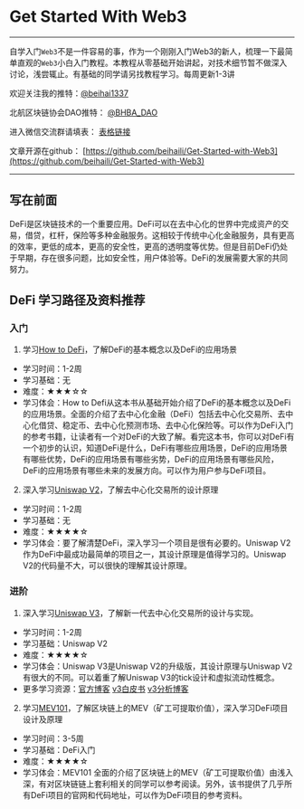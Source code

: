 # Get Started With Web3
---
自学入门`Web3`不是一件容易的事，作为一个刚刚入门Web3的新人，梳理一下最简单直观的`Web3`小白入门教程。本教程从零基础开始讲起，对技术细节暂不做深入讨论，浅尝辄止。有基础的同学请另找教程学习。每周更新1-3讲

欢迎关注我的推特：[@beihai1337](https://twitter.com/beihai1337)

北航区块链协会DAO推特： [@BHBA_DAO](https://twitter.com/BHBA_DAO)

进入微信交流群请填表： [表格链接](https://forms.gle/QMBwL6LwZyQew1tX8)

文章开源在github： [https://github.com/beihaili/Get-Started-with-Web3](https://github.com/beihaili/Get-Started-with-Web3)

----

## 写在前面

DeFi是区块链技术的一个重要应用。DeFi可以在去中心化的世界中完成资产的交易，借贷，杠杆，保险等多种金融服务。这相较于传统中心化金融服务，具有更高的效率，更低的成本，更高的安全性，更高的透明度等优势。但是目前DeFi仍处于早期，存在很多问题，比如安全性，用户体验等。DeFi的发展需要大家的共同努力。
## DeFi 学习路径及资料推荐

### 入门

1. 学习[How to DeFi](./How_to_DeFi_Chinese.pdf)，了解DeFi的基本概念以及DeFi的应用场景
+ 学习时间：1-2周
+ 学习基础：无
+ 难度：★★★☆☆
+ 学习体会：How to Defi从这本书从基础开始介绍了DeFi的基本概念以及DeFi的应用场景。全面的介绍了去中心化金融（DeFi）包括去中心化交易所、去中心化借贷、稳定币、去中心化预测市场、去中心化保险等。可以作为DeFi入门的参考书籍，让读者有一个对DeFi的大致了解。看完这本书，你可以对DeFi有一个初步的认识，知道DeFi是什么，DeFi有哪些应用场景，DeFi的应用场景有哪些优势，DeFi的应用场景有哪些劣势，DeFi的应用场景有哪些风险，DeFi的应用场景有哪些未来的发展方向。可以作为用户参与DeFi项目。

2. 深入学习[Uniswap V2](https://github.com/Uniswap/v2-core)，了解去中心化交易所的设计原理
+ 学习时间：1-2周
+ 学习基础：无
+ 难度：★★★★☆
+ 学习体会：要了解清楚DeFi，深入学习一个项目是很有必要的。Uniswap V2作为DeFi中最成功最简单的项目之一，其设计原理是值得学习的。Uniswap V2的代码量不大，可以很快的理解其设计原理。

### 进阶

1. 深入学习[Uniswap V3](https://github.com/Uniswap/v3-core)，了解新一代去中心化交易所的设计与实现。
+ 学习时间：1-2周
+ 学习基础：Uniswap V2
+ 难度：★★★★☆
+ 学习体会：Uniswap V3是Uniswap V2的升级版，其设计原理与Uniswap V2有很大的不同。可以着重了解Uniswap V3的tick设计和虚拟流动性概念。
+ 更多学习资源：[官方博客](https://uniswap.org/blog/uniswap-v3/) [v3白皮书](https://uniswap.org/whitepaper-v3.pdf) [v3分析博客](https://www.jianshu.com/p/c2adfb478b7f)

2. 学习[MEV101](./MEV101.pdf)，了解区块链上的MEV（矿工可提取价值），深入学习DeFi项目设计及原理
+ 学习时间：3-5周
+ 学习基础：DeFi入门
+ 难度：★★★★☆
+ 学习体会：MEV101 全面的介绍了区块链上的MEV（矿工可提取价值）由浅入深，有对区块链链上套利相关的同学可以参考阅读。另外，该书提供了几乎所有DeFi项目的官网和代码地址，可以作为DeFi项目的参考资料。


